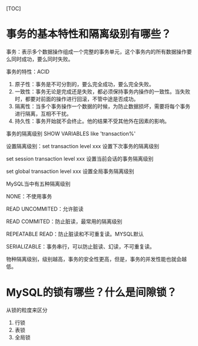 [TOC]

# 事务的基本特性和隔离级别有哪些？

事务：表示多个数据操作组成一个完整的事务单元，这个事务内的所有数据操作要么同时成功，要么同时失败。

事务的特性：ACID

1. 原子性：事务是不可分割的，要么完全成功，要么完全失败。
2. 一致性：事务无论是完成还是失败，都必须保持事务内操作的一致性。当失败时，都要对前面的操作进行回滚，不管中途是否成功。
3. 隔离性：当多个事务操作一个数据的时候，为防止数据损坏，需要将每个事务进行隔离，互相不干扰。
4. 持久性：事务开始就不会终止。他的结果不受其他外在因素的影响。

事务的隔离级别 SHOW VARIABLES like 'transaction%'

设置隔离级别：set transaction level xxx 设置下次事务的隔离级别

set session transaction level xxx 设置当前会话的事务隔离级别

set global transaction level xxx 设置全局事务隔离级别

MySQL当中有五种隔离级别

NONE：不使用事务

READ UNCOMMITED：允许脏读

READ COMMITED：防止脏读，最常用的隔离级别

REPEATABLE READ：防止脏读和不可重复读。MYSQL默认

SERIALIZABLE：事务串行，可以防止脏读、幻读，不可重复读。

物种隔离级别，级别越高，事务的安全性更高，但是，事务的并发性能也就会越低。



# MySQL的锁有哪些？什么是间隙锁？

从锁的粒度来区分

1. 行锁
2. 表锁
3. 全局锁













